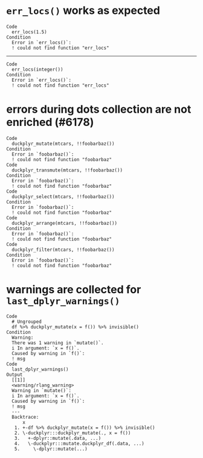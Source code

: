 # `err_locs()` works as expected

    Code
      err_locs(1.5)
    Condition
      Error in `err_locs()`:
      ! could not find function "err_locs"

---

    Code
      err_locs(integer())
    Condition
      Error in `err_locs()`:
      ! could not find function "err_locs"

# errors during dots collection are not enriched (#6178)

    Code
      duckplyr_mutate(mtcars, !!foobarbaz())
    Condition
      Error in `foobarbaz()`:
      ! could not find function "foobarbaz"
    Code
      duckplyr_transmute(mtcars, !!foobarbaz())
    Condition
      Error in `foobarbaz()`:
      ! could not find function "foobarbaz"
    Code
      duckplyr_select(mtcars, !!foobarbaz())
    Condition
      Error in `foobarbaz()`:
      ! could not find function "foobarbaz"
    Code
      duckplyr_arrange(mtcars, !!foobarbaz())
    Condition
      Error in `foobarbaz()`:
      ! could not find function "foobarbaz"
    Code
      duckplyr_filter(mtcars, !!foobarbaz())
    Condition
      Error in `foobarbaz()`:
      ! could not find function "foobarbaz"

# warnings are collected for `last_dplyr_warnings()`

    Code
      # Ungrouped
      df %>% duckplyr_mutate(x = f()) %>% invisible()
    Condition
      Warning:
      There was 1 warning in `mutate()`.
      i In argument: `x = f()`.
      Caused by warning in `f()`:
      ! msg
    Code
      last_dplyr_warnings()
    Output
      [[1]]
      <warning/rlang_warning>
      Warning in `mutate()`:
      i In argument: `x = f()`.
      Caused by warning in `f()`:
      ! msg
      ---
      Backtrace:
          x
       1. +-df %>% duckplyr_mutate(x = f()) %>% invisible()
       2. \-duckplyr:::duckplyr_mutate(., x = f())
       3.   +-dplyr::mutate(.data, ...)
       4.   \-duckplyr:::mutate.duckplyr_df(.data, ...)
       5.     \-dplyr::mutate(...)
      

